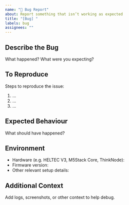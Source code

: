 ```yaml
---
name: "🐛 Bug Report"
about: Report something that isn’t working as expected
title: "[Bug] "
labels: bug
assignees: ""
---
```


## Describe the Bug
What happened? What were you expecting?

## To Reproduce
Steps to reproduce the issue:
1. …
2. …
3. …

## Expected Behaviour
What should have happened?

## Environment
- Hardware (e.g. HELTEC V3, M5Stack Core, ThinkNode):  
- Firmware version:  
- Other relevant setup details:

## Additional Context
Add logs, screenshots, or other context to help debug.
